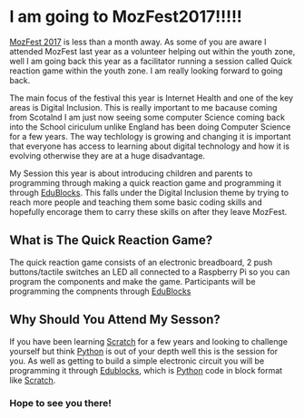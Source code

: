 # I am going to MozFest2017!!!!!

[MozFest 2017](https://mozillafestival.org/) is less than a month away. As some of you are aware I attended MozFest last year as a volunteer helping out within the youth zone, well I am going back this year as a facilitator running a session called Quick reaction game within the youth zone. I am really looking forward to going back.

The main focus of the festival this year is Internet Health and one of the key areas is Digital Inclusion. This is really important to me bacause coming from Scotalnd I am just now seeing some computer Science coming back into the School ciriculum unlike England has been doing Computer Science for a few years. The way techlology is growing and changing it is important that everyone has access to learning about digital technology and how it is evolving otherwise they are at a huge disadvantage.

My Session this year is about introducing children and parents to programming through making a quick reaction game and programming it through [EduBlocks](www.edublocks.org). This falls under the Digital Inclusion theme by trying to reach more people and teaching them some basic coding skills and hopefully encorage them to carry these skills on after they leave MozFest.

## What is The Quick Reaction Game?

The quick reaction game consists of an electronic breadboard, 2 push buttons/tactile switches an LED all connected to a Raspberry Pi so you can program the components and make the game. Participants will be programming the compnents through [EduBlocks](www.edublocks.org)

## Why Should You Attend My Sesson?

If you have been learning [Scratch](https://scratch.mit.edu) for a few years and looking to challenge yourself but think [Python](https://www.python.org/) is out of your depth well this is the session for you. As well as getting to build a simple electronic circuit you will be programming it through [Edublocks](www.edublocks.org), which is [Python](https://www.python.org/) code in block format like [Scratch](https://scratch.mit.edu).

### Hope to see you there!

